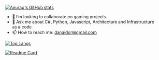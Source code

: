 
<!--
### Hi there 👋
**karnafun/karnafun** is a ✨ _special_ ✨ repository because its `README.md` (this file) appears on your GitHub profile.

Here are some ideas to get you started:


-->
[![Anurag's GitHub stats](https://github-readme-stats.vercel.app/api?username=karnafun&show_icons=true&show=reviews%theme=darkone,contribs,prs)](https://karnafun.github.io)



- 👯 I’m looking to collaborate on gaming projects.
- 💬 Ask me about C#, Python, Javascript, Architecture and Infrastructure as a code
- 📫 How to reach me: danaidor@gmail.com

[![Top Langs](https://github-readme-stats.vercel.app/api/top-langs/?username=karnafun&layout=donut-vertical)](https://github.com/anuraghazra/github-readme-stats)



[![Readme Card](https://github-readme-stats.vercel.app/api/pin/?username=karnafun&repo=cSharp_Space_Shooter)](https://github.com/anuraghazra/github-readme-stats)
